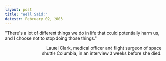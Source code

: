 ```yaml
---
layout: post
title: "Well Said:"
datestr: February 02, 2003
---
```


&quot;There's a lot of different
things we do in life that could potentially harm us, and I choose not
to stop doing those things.&quot;
<p align="right">Laurel Clark, medical officer and flight surgeon
of space<br />
shuttle Columbia, in an interview 3 weeks before she died.

